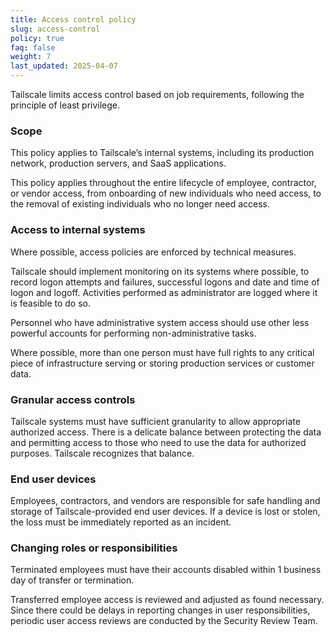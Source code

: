 ```yaml
---
title: Access control policy
slug: access-control
policy: true
faq: false
weight: 7
last_updated: 2025-04-07
---
```


Tailscale limits access control based on job requirements, following the principle of least privilege.

### Scope

This policy applies to Tailscale’s internal systems, including its production network, production servers, and SaaS applications.

This policy applies throughout the entire lifecycle of employee, contractor, or vendor access, from onboarding of new individuals who need access, to the removal of existing individuals who no longer need access.

### Access to internal systems

Where possible, access policies are enforced by technical measures.

Tailscale should implement monitoring on its systems where possible, to record logon attempts and failures, successful logons and date and time of logon and logoff. Activities performed as administrator are logged where it is feasible to do so. 

Personnel who have administrative system access should use other less powerful accounts for performing non-administrative tasks. 

Where possible, more than one person must have full rights to any critical piece of infrastructure serving or storing production services or customer data.

### Granular access controls

Tailscale systems must have sufficient granularity to allow appropriate authorized access. There is a delicate balance between protecting the data and permitting access to those who need to use the data for authorized purposes. Tailscale recognizes that balance.

### End user devices

Employees, contractors, and vendors are responsible for safe handling and storage of Tailscale-provided end user devices. If a device is lost or stolen, the loss must be immediately reported as an incident.

### Changing roles or responsibilities

Terminated employees must have their accounts disabled within 1 business day of transfer or termination.

Transferred employee access is reviewed and adjusted as found necessary. Since there could be delays in reporting changes in user responsibilities, periodic user access reviews are conducted by the Security Review Team.
